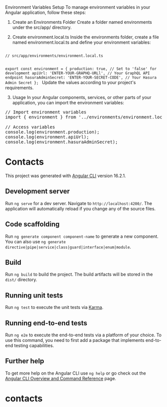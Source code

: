 Environment Variables Setup
To manage environment variables in your Angular application, follow these steps:

1. Create an Environments Folder
Create a folder named environments under the src/app/ directory.

2. Create environment.local.ts
Inside the environments folder, create a file named environment.local.ts and define your environment variables:

<code>
// src/app/environments/environment.local.ts

export const environment = {
  production: true,  // Set to 'false' for development
  apiUrl: 'ENTER-YOUR-GRAPHQ-URLl',  // Your GraphQL API endpoint
  hasuraAdminSecret: 'ENTER-YOUR-SECRET-CODE',  // Your Hasura Admin Secret
};
</code>
Update the values according to your project's requirements.

3. Usage
In your Angular components, services, or other parts of your application, you can import the environment variables:

<pre>
// Import environment variables
import { environment } from '../environments/environment.local';

// Access variables
console.log(environment.production); 
console.log(environment.apiUrl);       
console.log(environment.hasuraAdminSecret);  
</pre>

# Contacts

This project was generated with [Angular CLI](https://github.com/angular/angular-cli) version 16.2.1.

## Development server

Run `ng serve` for a dev server. Navigate to `http://localhost:4200/`. The application will automatically reload if you change any of the source files.

## Code scaffolding

Run `ng generate component component-name` to generate a new component. You can also use `ng generate directive|pipe|service|class|guard|interface|enum|module`.

## Build

Run `ng build` to build the project. The build artifacts will be stored in the `dist/` directory.

## Running unit tests

Run `ng test` to execute the unit tests via [Karma](https://karma-runner.github.io).

## Running end-to-end tests

Run `ng e2e` to execute the end-to-end tests via a platform of your choice. To use this command, you need to first add a package that implements end-to-end testing capabilities.

## Further help

To get more help on the Angular CLI use `ng help` or go check out the [Angular CLI Overview and Command Reference](https://angular.io/cli) page.
# contacts


